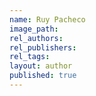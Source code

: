 ```yaml
---
name: Ruy Pacheco
image_path:
rel_authors:
rel_publishers:
rel_tags:
layout: author
published: true
---
```


